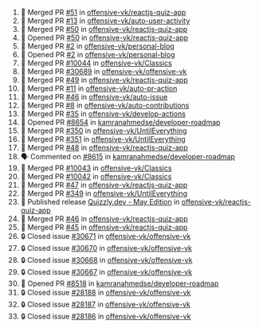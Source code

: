 <!--START_SECTION:activity-->
1. 🎉 Merged PR [#51](https://github.com/offensive-vk/reactjs-quiz-app/pull/51) in [offensive-vk/reactjs-quiz-app](https://github.com/offensive-vk/reactjs-quiz-app)
2. 🎉 Merged PR [#13](https://github.com/offensive-vk/auto-user-activity/pull/13) in [offensive-vk/auto-user-activity](https://github.com/offensive-vk/auto-user-activity)
3. 🎉 Merged PR [#50](https://github.com/offensive-vk/reactjs-quiz-app/pull/50) in [offensive-vk/reactjs-quiz-app](https://github.com/offensive-vk/reactjs-quiz-app)
4. 💪 Opened PR [#50](https://github.com/offensive-vk/reactjs-quiz-app/pull/50) in [offensive-vk/reactjs-quiz-app](https://github.com/offensive-vk/reactjs-quiz-app)
5. 🎉 Merged PR [#2](https://github.com/offensive-vk/personal-blog/pull/2) in [offensive-vk/personal-blog](https://github.com/offensive-vk/personal-blog)
6. 💪 Opened PR [#2](https://github.com/offensive-vk/personal-blog/pull/2) in [offensive-vk/personal-blog](https://github.com/offensive-vk/personal-blog)
7. 🎉 Merged PR [#10044](https://github.com/offensive-vk/Classics/pull/10044) in [offensive-vk/Classics](https://github.com/offensive-vk/Classics)
8. 🎉 Merged PR [#30689](https://github.com/offensive-vk/offensive-vk/pull/30689) in [offensive-vk/offensive-vk](https://github.com/offensive-vk/offensive-vk)
9. 🎉 Merged PR [#49](https://github.com/offensive-vk/reactjs-quiz-app/pull/49) in [offensive-vk/reactjs-quiz-app](https://github.com/offensive-vk/reactjs-quiz-app)
10. 🎉 Merged PR [#11](https://github.com/offensive-vk/auto-pr-action/pull/11) in [offensive-vk/auto-pr-action](https://github.com/offensive-vk/auto-pr-action)
11. 🎉 Merged PR [#46](https://github.com/offensive-vk/auto-issue/pull/46) in [offensive-vk/auto-issue](https://github.com/offensive-vk/auto-issue)
12. 🎉 Merged PR [#8](https://github.com/offensive-vk/auto-contributions/pull/8) in [offensive-vk/auto-contributions](https://github.com/offensive-vk/auto-contributions)
13. 🎉 Merged PR [#35](https://github.com/offensive-vk/develop-actions/pull/35) in [offensive-vk/develop-actions](https://github.com/offensive-vk/develop-actions)
14. 💪 Opened PR [#8654](https://github.com/kamranahmedse/developer-roadmap/pull/8654) in [kamranahmedse/developer-roadmap](https://github.com/kamranahmedse/developer-roadmap)
15. 🎉 Merged PR [#350](https://github.com/offensive-vk/UntilEverything/pull/350) in [offensive-vk/UntilEverything](https://github.com/offensive-vk/UntilEverything)
16. 🎉 Merged PR [#351](https://github.com/offensive-vk/UntilEverything/pull/351) in [offensive-vk/UntilEverything](https://github.com/offensive-vk/UntilEverything)
17. 🎉 Merged PR [#48](https://github.com/offensive-vk/reactjs-quiz-app/pull/48) in [offensive-vk/reactjs-quiz-app](https://github.com/offensive-vk/reactjs-quiz-app)
18. 🗣 Commented on [#8615](https://github.com/kamranahmedse/developer-roadmap/issues/8615#issuecomment-2861479884) in [kamranahmedse/developer-roadmap](https://github.com/kamranahmedse/developer-roadmap)
19. 🎉 Merged PR [#10043](https://github.com/offensive-vk/Classics/pull/10043) in [offensive-vk/Classics](https://github.com/offensive-vk/Classics)
20. 🎉 Merged PR [#10042](https://github.com/offensive-vk/Classics/pull/10042) in [offensive-vk/Classics](https://github.com/offensive-vk/Classics)
21. 🎉 Merged PR [#47](https://github.com/offensive-vk/reactjs-quiz-app/pull/47) in [offensive-vk/reactjs-quiz-app](https://github.com/offensive-vk/reactjs-quiz-app)
22. 🎉 Merged PR [#349](https://github.com/offensive-vk/UntilEverything/pull/349) in [offensive-vk/UntilEverything](https://github.com/offensive-vk/UntilEverything)
23. 🚀 Published release [Quizzly.dev - May Edition](https://github.com/offensive-vk/reactjs-quiz-app/releases/tag/2025.3.0) in [offensive-vk/reactjs-quiz-app](https://github.com/offensive-vk/reactjs-quiz-app)
24. 🎉 Merged PR [#46](https://github.com/offensive-vk/reactjs-quiz-app/pull/46) in [offensive-vk/reactjs-quiz-app](https://github.com/offensive-vk/reactjs-quiz-app)
25. 🎉 Merged PR [#45](https://github.com/offensive-vk/reactjs-quiz-app/pull/45) in [offensive-vk/reactjs-quiz-app](https://github.com/offensive-vk/reactjs-quiz-app)
26. 🔒 Closed issue [#30671](https://github.com/offensive-vk/offensive-vk/issues/30671) in [offensive-vk/offensive-vk](https://github.com/offensive-vk/offensive-vk)
27. 🔒 Closed issue [#30670](https://github.com/offensive-vk/offensive-vk/issues/30670) in [offensive-vk/offensive-vk](https://github.com/offensive-vk/offensive-vk)
28. 🔒 Closed issue [#30668](https://github.com/offensive-vk/offensive-vk/issues/30668) in [offensive-vk/offensive-vk](https://github.com/offensive-vk/offensive-vk)
29. 🔒 Closed issue [#30667](https://github.com/offensive-vk/offensive-vk/issues/30667) in [offensive-vk/offensive-vk](https://github.com/offensive-vk/offensive-vk)
30. 💪 Opened PR [#8518](https://github.com/kamranahmedse/developer-roadmap/pull/8518) in [kamranahmedse/developer-roadmap](https://github.com/kamranahmedse/developer-roadmap)
31. 🔒 Closed issue [#28188](https://github.com/offensive-vk/offensive-vk/issues/28188) in [offensive-vk/offensive-vk](https://github.com/offensive-vk/offensive-vk)
32. 🔒 Closed issue [#28187](https://github.com/offensive-vk/offensive-vk/issues/28187) in [offensive-vk/offensive-vk](https://github.com/offensive-vk/offensive-vk)
33. 🔒 Closed issue [#28186](https://github.com/offensive-vk/offensive-vk/issues/28186) in [offensive-vk/offensive-vk](https://github.com/offensive-vk/offensive-vk)
<!--END_SECTION:activity-->

